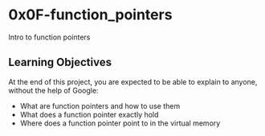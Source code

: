# 0x0F-function_pointers
Intro to function pointers

## Learning Objectives
At the end of this project, you are expected to be able to explain to anyone, without the help of Google:

* What are function pointers and how to use them
* What does a function pointer exactly hold
* Where does a function pointer point to in the virtual memory
